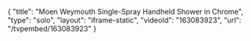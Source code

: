 {
    "title": "Moen Weymouth Single-Spray Handheld Shower in Chrome",
    "type": "solo",
    "layout": "iframe-static",
    "videoId": "163083923",
    "url": "\/tvpembed\/163083923"
}